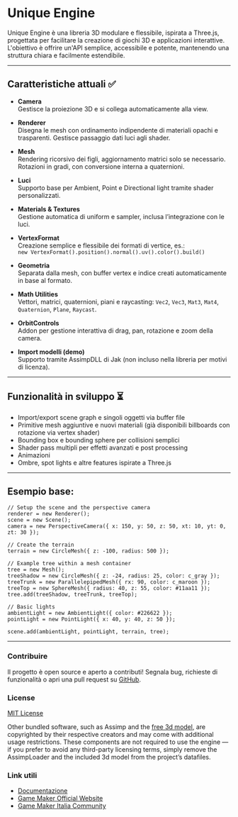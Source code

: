 # Unique Engine

Unique Engine è una libreria 3D modulare e flessibile, ispirata a Three.js, progettata per facilitare la creazione di giochi 3D e applicazioni interattive.  
L'obiettivo è offrire un'API semplice, accessibile e potente, mantenendo una struttura chiara e facilmente estendibile.

---

## Caratteristiche attuali ✅

- **Camera**  
  Gestisce la proiezione 3D e si collega automaticamente alla view.

- **Renderer**  
  Disegna le mesh con ordinamento indipendente di materiali opachi e trasparenti. Gestisce passaggio dati luci agli shader.

- **Mesh**  
  Rendering ricorsivo dei figli, aggiornamento matrici solo se necessario. Rotazioni in gradi, con conversione interna a quaternioni.

- **Luci**  
  Supporto base per Ambient, Point e Directional light tramite shader personalizzati.

- **Materials & Textures**  
  Gestione automatica di uniform e sampler, inclusa l’integrazione con le luci.

- **VertexFormat**  
  Creazione semplice e flessibile dei formati di vertice, es.:  
  `new VertexFormat().position().normal().uv().color().build()`

- **Geometria**  
  Separata dalla mesh, con buffer vertex e indice creati automaticamente in base al formato.

- **Math Utilities**  
  Vettori, matrici, quaternioni, piani e raycasting: `Vec2`, `Vec3`, `Mat3`, `Mat4`, `Quaternion`, `Plane`, `Raycast`.

- **OrbitControls**  
  Addon per gestione interattiva di drag, pan, rotazione e zoom della camera.

- **Import modelli (demo)**  
  Supporto tramite AssimpDLL di Jak (non incluso nella libreria per motivi di licenza).

---

## Funzionalità in sviluppo ⏳

- Import/export scene graph e singoli oggetti via buffer file
- Primitive mesh aggiuntive e nuovi materiali (già disponibili billboards con rotazione via vertex shader)
- Bounding box e bounding sphere per collisioni semplici
- Shader pass multipli per effetti avanzati e post processing
- Animazioni
- Ombre, spot lights e altre features ispirate a Three.js

---

## Esempio base:

```gml
// Setup the scene and the perspective camera
renderer = new Renderer();
scene = new Scene();
camera = new PerspectiveCamera({ x: 150, y: 50, z: 50, xt: 10, yt: 0, zt: 30 });

// Create the terrain
terrain = new CircleMesh({ z: -100, radius: 500 });

// Example tree within a mesh container
tree = new Mesh();
treeShadow = new CircleMesh({ z: -24, radius: 25, color: c_gray });
treeTrunk = new ParallelepipedMesh({ rx: 90, color: c_maroon });
treeTop = new SphereMesh({ radius: 40, z: 55, color: #11aa11 });
tree.add(treeShadow, treeTrunk, treeTop);

// Basic lights
ambientLight = new AmbientLight({ color: #226622 });
pointLight = new PointLight({ x: 40, y: 40, z: 50 });

scene.add(ambientLight, pointLight, terrain, tree);
```

---

### Contribuire

Il progetto è open source e aperto a contributi!
Segnala bug, richieste di funzionalità o apri una pull request su [GitHub](https://github.com/manuel-di-iorio/unique-engine/issues).

### License

[MIT License](LICENSE.md)

Other bundled software, such as Assimp and the [free 3d model](https://free3d.com/it/3d-model/airplane-v2--659376.html), are copyrighted by their respective creators and may come with additional usage restrictions.
These components are not required to use the engine — if you prefer to avoid any third-party licensing terms, simply remove the AssimpLoader and the included 3d model from the project’s datafiles.

### Link utili

- [Documentazione](https://manuel-diiorio.github.io/unique-engine/docs)
- [Game Maker Official Website](https://gamemaker.io)
- [Game Maker Italia Community](https://gamemakeritalia.it)
